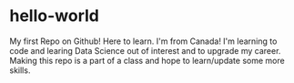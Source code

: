 # hello-world
My first Repo on Github! Here to learn.
I'm from Canada! I'm learning to code and learing Data Science out of interest and to upgrade my career. Making this repo is a part of a class and hope to learn/update some more skills. 
